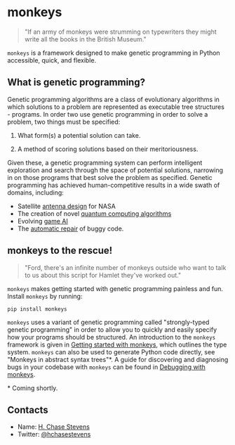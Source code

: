 # monkeys
> "If an army of monkeys were strumming on typewriters they might write all the books in the British Museum."

`monkeys` is a framework designed to make genetic programming in Python accessible, quick, and flexible.


## What is genetic programming?

Genetic programming algorithms are a class of evolutionary algorithms in which solutions to a problem are represented as executable tree 
structures - programs. In order two use genetic programming in order to solve a problem, two things must be specified:

1. What form(s) a potential solution can take.

2. A method of scoring solutions based on their meritoriousness.

Given these, a genetic programming system can perform intelligent exploration and search through the space of potential solutions, 
narrowing in on those programs that best solve the problem as specified. Genetic programming has achieved human-competitive 
results in a wide swath of domains, including:

- Satellite [antenna design](https://ti.arc.nasa.gov/m/pub-archive/1244h/1244%20(Hornby).pdf) for NASA
- The creation of novel [quantum computing algorithms](http://faculty.hampshire.edu/lspector/pubs/GP-quantum-GP98-with-cite.pdf)
- Evolving [game AI](https://cs.gmu.edu/~sean/papers/robocupShort.pdf)
- The [automatic repair](http://dijkstra.cs.virginia.edu/genprog/papers/weimer-icse2012-genprog-preprint.pdf) of buggy code.


## monkeys to the rescue!

> "Ford, there's an infinite number of monkeys outside who want to talk to us about this script for Hamlet they've worked out."

`monkeys` makes getting started with genetic programming painless and fun. Install `monkeys` by running:

```
pip install monkeys
```

`monkeys` uses a variant of genetic programming called "strongly-typed genetic programming" in order to allow you to quickly and easily
specify how your programs should be structured. An introduction to the `monkeys` framework is given in [Getting started with monkeys](examples/notebooks/Getting%20started%20with%20monkeys.ipynb), 
which outlines the type system. `monkeys` can also be used to generate Python code directly, see "Monkeys in abstract syntax trees"\*. 
A guide for discovering and diagnosing bugs in your codebase with `monkeys` can be found in [Debugging with monkeys](examples/notebooks/Debugging%20with%20monkeys.ipynb).

\* Coming shortly.


## Contacts

* Name: [H. Chase Stevens](http://www.chasestevens.com)
* Twitter: [@hchasestevens](https://twitter.com/hchasestevens)
